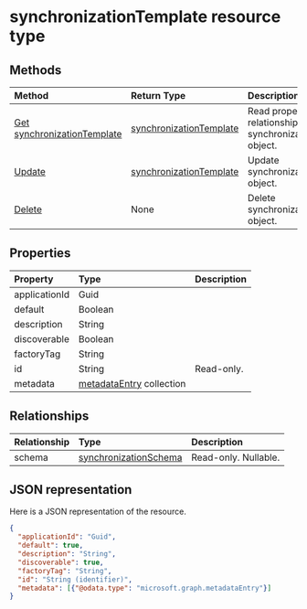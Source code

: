 # synchronizationTemplate resource type




## Methods

| Method		   | Return Type	|Description|
|:---------------|:--------|:----------|
|[Get synchronizationTemplate](../api/synchronizationtemplate_get.md) | [synchronizationTemplate](synchronizationtemplate.md) |Read properties and relationships of synchronizationTemplate object.|
|[Update](../api/synchronizationtemplate_update.md) | [synchronizationTemplate](synchronizationtemplate.md)	|Update synchronizationTemplate object. |
|[Delete](../api/synchronizationtemplate_delete.md) | None |Delete synchronizationTemplate object. |

## Properties
| Property	   | Type	|Description|
|:---------------|:--------|:----------|
|applicationId|Guid||
|default|Boolean||
|description|String||
|discoverable|Boolean||
|factoryTag|String||
|id|String| Read-only.|
|metadata|[metadataEntry](metadataentry.md) collection||

## Relationships
| Relationship | Type	|Description|
|:---------------|:--------|:----------|
|schema|[synchronizationSchema](synchronizationschema.md)| Read-only. Nullable.|

## JSON representation

Here is a JSON representation of the resource.

<!-- {
  "blockType": "resource",
  "optionalProperties": [

  ],
  "@odata.type": "microsoft.graph.synchronizationTemplate"
}-->

```json
{
  "applicationId": "Guid",
  "default": true,
  "description": "String",
  "discoverable": true,
  "factoryTag": "String",
  "id": "String (identifier)",
  "metadata": [{"@odata.type": "microsoft.graph.metadataEntry"}]
}

```

<!-- uuid: 8fcb5dbc-d5aa-4681-8e31-b001d5168d79
2015-10-25 14:57:30 UTC -->
<!-- {
  "type": "#page.annotation",
  "description": "synchronizationTemplate resource",
  "keywords": "",
  "section": "documentation",
  "tocPath": ""
}-->